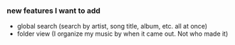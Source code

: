 ### new features I want to add
- global search (search by artist, song title, album, etc. all at once)
- folder view (I organize my music by when it came out. Not who made it)
